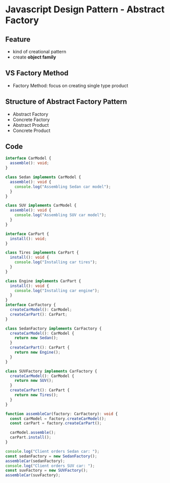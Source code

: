# Javascript Design Pattern - Abstract Factory

## Feature

- kind of creational pattern
- create **object family**

## VS Factory Method

- Factory Method: focus on creating single type product

## Structure of Abstract Factory Pattern

- Abstract Factory
- Concrete Factory
- Abstract Product
- Concrete Product

## Code

```ts
interface CarModel {
  assemble(): void;
}

class Sedan implements CarModel {
  assemble(): void {
    console.log("Assembling Sedan car model");
  }
}

class SUV implements CarModel {
  assemble(): void {
    console.log("Assembling SUV car model");
  }
}

interface CarPart {
  install(): void;
}

class Tires implements CarPart {
  install(): void {
    console.log("Installing car tires");
  }
}

class Engine implements CarPart {
  install(): void {
    console.log("Installing car engine");
  }
}
interface CarFactory {
  createCarModel(): CarModel;
  createCarPart(): CarPart;
}

class SedanFactory implements CarFactory {
  createCarModel(): CarModel {
    return new Sedan();
  }
  createCarPart(): CarPart {
    return new Engine();
  }
}

class SUVFactory implements CarFactory {
  createCarModel(): CarModel {
    return new SUV();
  }
  createCarPart(): CarPart {
    return new Tires();
  }
}

function assembleCar(factory: CarFactory): void {
  const carModel = factory.createCarModel();
  const carPart = factory.createCarPart();

  carModel.assemble();
  carPart.install();
}

console.log("Client orders Sedan car: ");
const sedanFactory = new SedanFactory();
assembleCar(sedanFactory);
console.log("Client orders SUV car: ");
const suvFactory = new SUVFactory();
assembleCar(suvFactory);
```